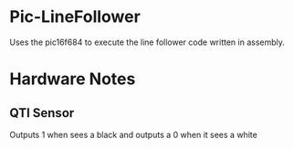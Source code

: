 # Pic-LineFollower
Uses the pic16f684 to execute the line follower code written in assembly.


# Hardware Notes
## QTI Sensor
Outputs 1 when sees a black and outputs a 0 when it sees a white
